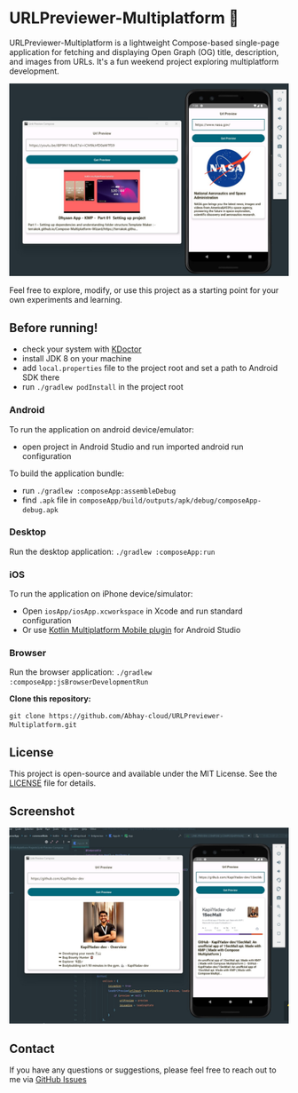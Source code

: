 # URLPreviewer-Multiplatform 🚀

URLPreviewer-Multiplatform is a lightweight Compose-based single-page application for fetching and displaying Open Graph (OG) title, description, and images from URLs. It's a fun weekend project exploring multiplatform development.

![App Preview](images/img.png)

Feel free to explore, modify, or use this project as a starting point for your own experiments and learning.

## Before running!
 - check your system with [KDoctor](https://github.com/Kotlin/kdoctor)
 - install JDK 8 on your machine
 - add `local.properties` file to the project root and set a path to Android SDK there
 - run `./gradlew podInstall` in the project root

### Android
To run the application on android device/emulator:  
 - open project in Android Studio and run imported android run configuration

To build the application bundle:
 - run `./gradlew :composeApp:assembleDebug`
 - find `.apk` file in `composeApp/build/outputs/apk/debug/composeApp-debug.apk`

### Desktop
Run the desktop application: `./gradlew :composeApp:run`

### iOS
To run the application on iPhone device/simulator:
 - Open `iosApp/iosApp.xcworkspace` in Xcode and run standard configuration
 - Or use [Kotlin Multiplatform Mobile plugin](https://plugins.jetbrains.com/plugin/14936-kotlin-multiplatform-mobile) for Android Studio

### Browser
Run the browser application: `./gradlew :composeApp:jsBrowserDevelopmentRun`

**Clone this repository:**

```shell
git clone https://github.com/Abhay-cloud/URLPreviewer-Multiplatform.git
```

## License

This project is open-source and available under the MIT License. See the [LICENSE](LICENSE) file for details.

## Screenshot
![App Preview](images/img_1.png)

## Contact

If you have any questions or suggestions, please feel free to reach out to me via [GitHub Issues](https://github.com/Abhay-cloud/URLPreviewer-Multiplatform/issues)
